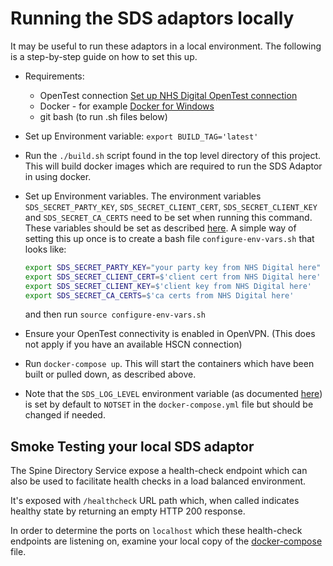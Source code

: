 # Running the SDS adaptors locally

It may be useful to run these adaptors in a local environment. The following is a step-by-step guide on how to set this up.

* Requirements:
    - OpenTest connection [Set up NHS Digital OpenTest connection](../setup-opentest.md)
    - Docker - for example [Docker for Windows](https://docs.docker.com/docker-for-windows/)
    <!-- not needed as we are using Dockerfile
    - [Packer](https://www.packer.io/) -->
    <!-- not needed as it's all running in containers
    - [Python 3](https://www.python.org/downloads/)
    - [Pipenv](https://pipenv.kennethreitz.org/en/latest/install/#pragmatic-installation-of-pipenv) -->
    - git bash (to run .sh files below)
* Set up Environment variable:
`export BUILD_TAG='latest'`
* Run the `./build.sh` script found in the top level directory of this project. This will build docker images which
are required to run the SDS Adaptor in using docker.

 * Set up Environment variables. The environment variables `SDS_SECRET_PARTY_KEY`, `SDS_SECRET_CLIENT_CERT`, `SDS_SECRET_CLIENT_KEY` and `SDS_SECRET_CA_CERTS` need to
  be set when running this command. These variables should be set as described [here](sds-adaptor-dev-notes.md#environment-variables).
  A simple way of setting this up once is to create a bash file `configure-env-vars.sh` that looks like:
    ```sh
    export SDS_SECRET_PARTY_KEY="your party key from NHS Digital here"
    export SDS_SECRET_CLIENT_CERT=$'client cert from NHS Digital here'
    export SDS_SECRET_CLIENT_KEY=$'client key from NHS Digital here'
    export SDS_SECRET_CA_CERTS=$'ca certs from NHS Digital here'
    ```
    and then run `source configure-env-vars.sh`

* Ensure your OpenTest connectivity is enabled in OpenVPN. (This does not apply if you have an available HSCN connection)

* Run `docker-compose up`. This will start the containers which have been built or pulled down, as described above.

* Note that the `SDS_LOG_LEVEL` environment variable (as documented [here](sds-adaptor-dev-notes.md#environment-variables)) is set by default to `NOTSET` in the
`docker-compose.yml` file but should be changed if needed.

## Smoke Testing your local SDS adaptor

The Spine Directory Service expose a health-check endpoint which can also be used to facilitate health checks in a load balanced environment.

It's exposed with `/healthcheck` URL path which, when called indicates healthy state by returning an empty HTTP 200 response.

In order to determine the ports on `localhost` which these health-check endpoints are listening on, examine your local copy
of the [docker-compose](../docker-compose.yml) file.
